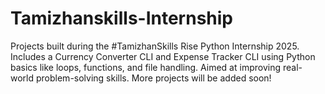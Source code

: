 # Tamizhanskills-Internship
Projects built during the #TamizhanSkills Rise Python Internship 2025. Includes a Currency Converter CLI and Expense Tracker CLI using Python basics like loops, functions, and file handling. Aimed at improving real-world problem-solving skills. More projects will be added soon!
